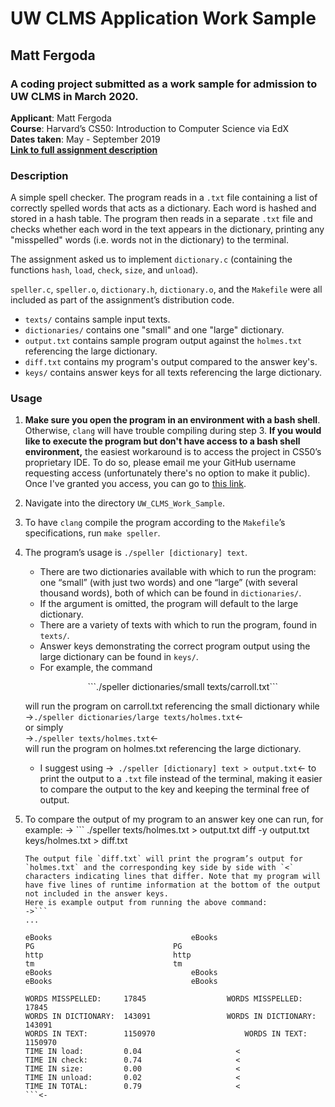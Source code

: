 
# UW CLMS Application Work Sample
## Matt Fergoda
### A coding project submitted as a work sample for admission to UW CLMS in March 2020.


**Applicant**: Matt Fergoda  
**Course**: Harvard’s CS50: Introduction to Computer Science via EdX  
**Dates taken**: May - September 2019  
[**Link to full assignment description**](https://docs.cs50.net/2019/x/psets/4/speller/hashtable/speller.html)  

### Description
A simple spell checker. The program reads in a `.txt` file containing a list of correctly spelled words that acts as a dictionary. Each word is hashed and stored in a hash table. The program then reads in a separate `.txt` file and checks whether each word in the text appears in the dictionary, printing any "misspelled" words (i.e. words not in the dictionary) to the terminal.  

The assignment asked us to implement `dictionary.c` (containing the functions `hash`, `load`, `check`, `size`, and `unload`).  

`speller.c`, `speller.o`, `dictionary.h`, `dictionary.o`, and the `Makefile` were all included as part of the assignment’s distribution code.  

* `texts/` contains sample input texts.  
* `dictionaries/` contains one "small" and one "large" dictionary.  
* `output.txt` contains sample program output against the `holmes.txt` referencing the large dictionary.   
* `diff.txt` contains my program's output compared to the answer key's.  
* `keys/` contains answer keys for all texts referencing the large dictionary.   
### Usage
1. **Make sure you open the program in an environment with a bash shell**. Otherwise, `clang` will have trouble compiling during step 3. **If you would like to execute the program but don't have access to a bash shell environment,** the easiest workaround is to access the project in CS50’s proprietary IDE. To do so, please email me your GitHub username requesting access (unfortunately there's no option to make it public). Once I've granted you access, you can go to [this link](https://ide.cs50.io/mattfergoda/ide).

2. Navigate into the directory `UW_CLMS_Work_Sample`.

3. To have `clang` compile the program according to the `Makefile`’s specifications, run `make speller`.

4. The program’s usage is `./speller [dictionary] text`.
    * There are two dictionaries available with which to run the program: one “small” (with just two words) and one “large” (with several thousand words), both of which can be found in `dictionaries/`.
    * If the argument is omitted, the program will default to the large dictionary.
    * There are a variety of texts with which to run the program, found in `texts/`.
    * Answer keys demonstrating the correct program output using the large dictionary can be found in `keys/`.
    * For example, the command  
        <p style="text-align: center">```./speller dictionaries/small texts/carroll.txt```</p>  
    will run the program on carroll.txt referencing the small dictionary while  
        ->```./speller dictionaries/large texts/holmes.txt```<-  
    or simply  
        ->```./speller texts/holmes.txt```<-  
    will run the program on holmes.txt referencing the large dictionary.
    * I suggest using
   ->``` ./speller [dictionary] text > output.txt```<-
    to print the output to a `.txt` file instead of the terminal, making it easier to compare the output to the key and keeping the terminal free of output.

5. To compare the output of my program to an answer key one can run, for example:
  -> ```
      ./speller texts/holmes.txt > output.txt
       diff -y output.txt keys/holmes.txt > diff.txt
    ```<-
    The output file `diff.txt` will print the program’s output for `holmes.txt` and the corresponding key side by side with `<` characters indicating lines that differ. Note that my program will have five lines of runtime information at the bottom of the output not included in the answer keys.  
    Here is example output from running the above command:
    ->```
    ...
    
   eBooks								eBooks
   PG								PG
   http								http
   tm								tm
   eBooks								eBooks
   eBooks								eBooks

   WORDS MISSPELLED:     17845					WORDS MISSPELLED:     17845
   WORDS IN DICTIONARY:  143091					WORDS IN DICTIONARY:  143091
   WORDS IN TEXT:        1150970					WORDS IN TEXT:        1150970
   TIME IN load:         0.04				      <
   TIME IN check:        0.74				      <
   TIME IN size:         0.00				      <
   TIME IN unload:       0.02				      <
   TIME IN TOTAL:        0.79				      <
   ```<-
